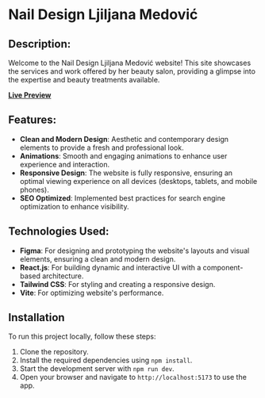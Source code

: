 # Nail Design Ljiljana Medović

## Description:

Welcome to the Nail Design Ljiljana Medović website! This site showcases the services and work offered by her beauty salon, providing a glimpse into the expertise and beauty treatments available.

**[Live Preview](https://naildesign-ljiljanamedovic.com/)**

## Features:

- **Clean and Modern Design**: Aesthetic and contemporary design elements to provide a fresh and professional look.
- **Animations**: Smooth and engaging animations to enhance user experience and interaction.
- **Responsive Design**: The website is fully responsive, ensuring an optimal viewing experience on all devices (desktops, tablets, and mobile phones).
- **SEO Optimized**: Implemented best practices for search engine optimization to enhance visibility.

## Technologies Used:

- **Figma**: For designing and prototyping the website's layouts and visual elements, ensuring a clean and modern design.
- **React.js**: For building dynamic and interactive UI with a component-based architecture.
- **Tailwind CSS**: For styling and creating a responsive design.
- **Vite**: For optimizing website's performance.

## Installation

To run this project locally, follow these steps:

1. Clone the repository.
2. Install the required dependencies using `npm install`.
3. Start the development server with `npm run dev`.
4. Open your browser and navigate to `http://localhost:5173` to use the app.
